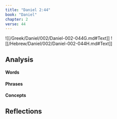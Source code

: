 ```yaml
---
title: "Daniel 2:44"
book: "Daniel"
chapter: 2
verse: 44
---
```

![[/Greek/Daniel/002/Daniel-002-044G.md#Text]]
![[/Hebrew/Daniel/002/Daniel-002-044H.md#Text]]

## Analysis

#### Words

#### Phrases

#### Concepts

## Reflections
